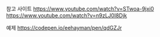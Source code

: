 참고 사이트
https://www.youtube.com/watch?v=STwoa-9jxi0
https://www.youtube.com/watch?v=n9zLJ0I8Djk

예제
https://codepen.io/eehayman/pen/qdGZJr